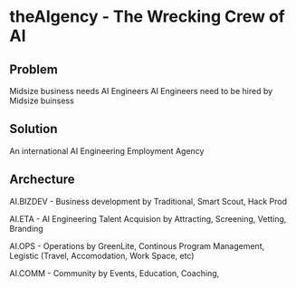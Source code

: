 # theAIgency - The Wrecking Crew of AI

## Problem
Midsize business needs AI Engineers
AI Engineers need to be hired by Midsize buinsess

## Solution
An international AI Engineering Employment Agency

## Archecture
AI.BIZDEV - Business development by Traditional, Smart Scout, Hack Prod

AI.ETA - AI Engineering Talent Acquision by Attracting, Screening, Vetting, Branding

AI.OPS - Operations by GreenLite, Continous Program Management, Legistic (Travel, Accomodation, Work Space, etc)

AI.COMM - Community by Events, Education, Coaching, 
